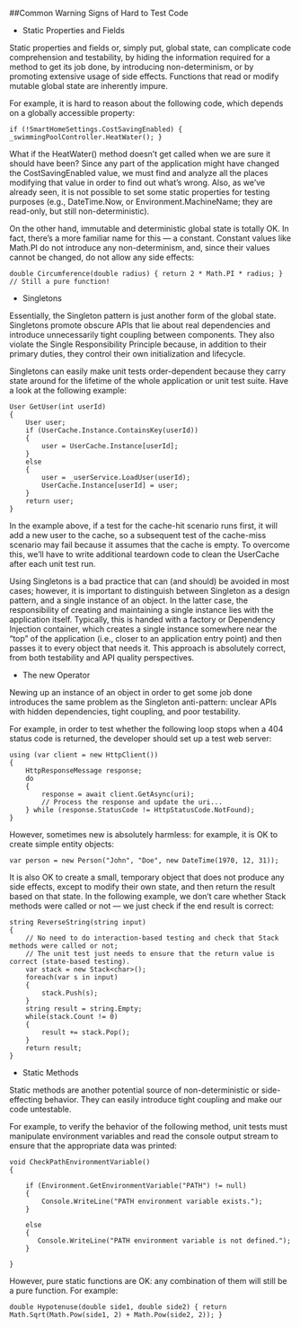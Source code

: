 ##Common Warning Signs of Hard to Test Code
- Static Properties and Fields

Static properties and fields or, simply put, global state, can complicate code comprehension and testability, by hiding the information required for a method to get its job done, by introducing non-determinism, or by promoting extensive usage of side effects. Functions that read or modify mutable global state are inherently impure.

For example, it is hard to reason about the following code, which depends on a globally accessible property:
```
if (!SmartHomeSettings.CostSavingEnabled) { _swimmingPoolController.HeatWater(); }
```
What if the HeatWater() method doesn’t get called when we are sure it should have been? Since any part of the application might have changed the CostSavingEnabled value, we must find and analyze all the places modifying that value in order to find out what’s wrong. Also, as we’ve already seen, it is not possible to set some static properties for testing purposes (e.g., DateTime.Now, or Environment.MachineName; they are read-only, but still non-deterministic).

On the other hand, immutable and deterministic global state is totally OK. In fact, there’s a more familiar name for this — a constant. Constant values like Math.PI do not introduce any non-determinism, and, since their values cannot be changed, do not allow any side effects:
```
double Circumference(double radius) { return 2 * Math.PI * radius; } // Still a pure function!
```
- Singletons

Essentially, the Singleton pattern is just another form of the global state. Singletons promote obscure APIs that lie about real dependencies and introduce unnecessarily tight coupling between components. They also violate the Single Responsibility Principle because, in addition to their primary duties, they control their own initialization and lifecycle.

Singletons can easily make unit tests order-dependent because they carry state around for the lifetime of the whole application or unit test suite. Have a look at the following example:
```
User GetUser(int userId)
{
    User user;
    if (UserCache.Instance.ContainsKey(userId))
    {
        user = UserCache.Instance[userId];
    }
    else
    {
        user = _userService.LoadUser(userId);
        UserCache.Instance[userId] = user;
    }
    return user;
}
```
In the example above, if a test for the cache-hit scenario runs first, it will add a new user to the cache, so a subsequent test of the cache-miss scenario may fail because it assumes that the cache is empty. To overcome this, we’ll have to write additional teardown code to clean the UserCache after each unit test run.

Using Singletons is a bad practice that can (and should) be avoided in most cases; however, it is important to distinguish between Singleton as a design pattern, and a single instance of an object. In the latter case, the responsibility of creating and maintaining a single instance lies with the application itself. Typically, this is handed with a factory or Dependency Injection container, which creates a single instance somewhere near the “top” of the application (i.e., closer to an application entry point) and then passes it to every object that needs it. This approach is absolutely correct, from both testability and API quality perspectives.

- The new Operator

Newing up an instance of an object in order to get some job done introduces the same problem as the Singleton anti-pattern: unclear APIs with hidden dependencies, tight coupling, and poor testability.

For example, in order to test whether the following loop stops when a 404 status code is returned, the developer should set up a test web server:
```
using (var client = new HttpClient())
{
    HttpResponseMessage response;
    do
    {
        response = await client.GetAsync(uri);
        // Process the response and update the uri...
    } while (response.StatusCode != HttpStatusCode.NotFound);
}
```
However, sometimes new is absolutely harmless: for example, it is OK to create simple entity objects:
```
var person = new Person("John", "Doe", new DateTime(1970, 12, 31));
```
It is also OK to create a small, temporary object that does not produce any side effects, except to modify their own state, and then return the result based on that state. In the following example, we don’t care whether Stack methods were called or not — we just check if the end result is correct:
```
string ReverseString(string input)
{
    // No need to do interaction-based testing and check that Stack methods were called or not;
    // The unit test just needs to ensure that the return value is correct (state-based testing).
    var stack = new Stack<char>();
    foreach(var s in input)
    {
        stack.Push(s);
    }
    string result = string.Empty;
    while(stack.Count != 0)
    {
        result += stack.Pop();
    }
    return result;
}
```
- Static Methods

Static methods are another potential source of non-deterministic or side-effecting behavior. They can easily introduce tight coupling and make our code untestable.

For example, to verify the behavior of the following method, unit tests must manipulate environment variables and read the console output stream to ensure that the appropriate data was printed:
```
void CheckPathEnvironmentVariable()
{

    if (Environment.GetEnvironmentVariable("PATH") != null)
    {
        Console.WriteLine("PATH environment variable exists.");
    }

    else
    {
       Console.WriteLine("PATH environment variable is not defined.");
    }

}
```
However, pure static functions are OK: any combination of them will still be a pure function. For example:
```
double Hypotenuse(double side1, double side2) { return Math.Sqrt(Math.Pow(side1, 2) + Math.Pow(side2, 2)); }
```